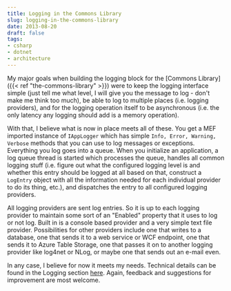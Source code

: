 ```yaml
---
title: Logging in the Commons Library
slug: logging-in-the-commons-library
date: 2013-08-20
draft: false
tags:
- csharp
- dotnet
- architecture
---
```

My major goals when building the logging block for the [Commons Library]({{< ref "the-commons-library" >}}) were to keep the logging interface simple (just tell me what level, I will give you the message to log - don't make me think too much), be able to log to multiple places (i.e. logging providers), and for the logging operation itself to be asynchronous (i.e. the only latency any logging should add is a memory operation).

With that, I believe what is now in place meets all of these. You get a MEF imported instance of `IAppLogger` which has simple `Info, Error, Warning, Verbose` methods that you can use to log messages or exceptions. Everything you log goes into a queue. When you initialize an application, a log queue thread is started which processes the queue, handles all common logging stuff (i.e. figure out what the configured logging level is and whether this entry should be logged at all based on that, construct a `LogEntry` object with all the information needed for each individual provider to do its thing, etc.), and dispatches the entry to all configured logging providers.

All logging providers are sent log entries. So it is up to each logging provider to maintain some sort of an "Enabled" property that it uses to log or not log. Built in is a console based provider and a very simple text file provider. Possibilities for other providers include one that writes to a database, one that sends it to a web service or WCF endpoint, one that sends it to Azure Table Storage, one that passes it on to another logging provider like log4net or NLog, or maybe one that sends out an e-mail even.

In any case, I believe for now it meets my needs. Technical details can be found in the Logging section [here](http://aashishkoirala.github.io/commons/). Again, feedback and suggestions for improvement are most welcome.